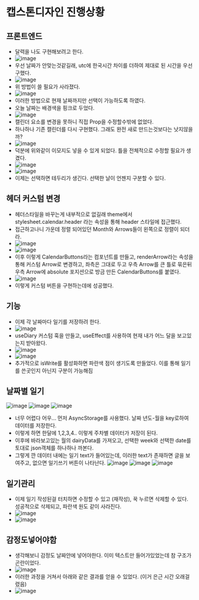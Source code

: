# 캡스톤디자인 진행상황
## 프론트엔드
- 달력을 나도 구현해보려고 한다.
- ![image](https://github.com/ChaeDoll/TIL/assets/108540812/24335b77-c5dc-41f1-9577-f926cf4184ab)
- 우선 날짜가 안맞는것같길래, utc에 한국시간 차이를 더하여 제대로 된 시간을 우선 구했다.
- ![image](https://github.com/ChaeDoll/TIL/assets/108540812/21194f49-33cf-4bb2-b1f0-9586e4906ff9)
- 위 방법이 쓸 필요가 사라졌다.
- ![image](https://github.com/ChaeDoll/TIL/assets/108540812/d5ba2d60-8657-4235-9421-376277ee53c6)
- 이러한 방법으로 현재 날짜까지만 선택이 가능하도록 하였다.
- 오늘 날짜는 배경색을 핑크로 두었다.
- ![image](https://github.com/ChaeDoll/TIL/assets/108540812/cec766c8-2334-4fc8-998e-e61aeb215ea5)
- 캘린더 요소를 변경을 못하니 직접 Prop을 수정할수밖에 없었다.
- 하나하나 기존 캘린더를 다시 구현했다. 그래도 완전 새로 만드는것보다는 낫지않을까?
- ![image](https://github.com/ChaeDoll/TIL/assets/108540812/80431214-38ea-4608-b30a-e4efc3ffea2f)
- 덕분에 위와같이 이모지도 넣을 수 있게 되었다. 틀을 전체적으로 수정할 필요가 생겼다.
- ![image](https://github.com/ChaeDoll/TIL/assets/108540812/2f8e7d82-4667-4926-8527-3e78ecad5d52)
- ![image](https://github.com/ChaeDoll/TIL/assets/108540812/9f43ae62-f941-4db4-9626-67fc6d254b54)
- 이제는 선택하면 테두리가 생긴다. 선택한 날이 언젠지 구분할 수 있다. 
## 헤더 커스텀 변경
- 헤더스타일을 바꾸는게 내부적으로 없길래 theme에서 stylesheet.calendar.header 라는 속성을 통해 header 스타일에 접근했다.
- 접근하고나니 가운데 정렬 되어있던 Month와 Arrows들이 왼쪽으로 정렬이 되더라.
- ![image](https://github.com/ChaeDoll/TIL/assets/108540812/cc16cab0-9254-433e-8457-279fa4fee6cc)
- ![image](https://github.com/ChaeDoll/TIL/assets/108540812/709e3407-9d8a-4484-bbbd-3455ebbe16ff)
- 이후 이렇게 CalendarButtons라는 컴포넌트를 만들고, renderArrow라는 속성을 통해 커스텀 Arrow로 변경하고, 좌측은 그대로 두고 우측 Arrow를 큰 틀로 묶은뒤 우측 Arrow에 absolute 포지션으로 방금 만든 CalendarButtons를 붙였다.
- ![image](https://github.com/ChaeDoll/TIL/assets/108540812/ed52f46b-8795-4ba0-ac12-0015dd971c4d)
- 이렇게 커스텀 버튼을 구현하는데에 성공했다.

## 기능
- 이제 각 날짜마다 일기를 저장하려 한다.
- ![image](https://github.com/ChaeDoll/TIL/assets/108540812/e057b6c4-2772-4947-b051-3751a454a022)
- useDiary 커스텀 훅을 만들고, useEffect를 사용하여 현재 내가 어느 달을 보고있는지 받아왔다.
- ![image](https://github.com/ChaeDoll/TIL/assets/108540812/f4acbcb4-926e-4217-80ae-8b1b924031ee) 
- ![image](https://github.com/ChaeDoll/TIL/assets/108540812/f71d4f14-2fbe-42c7-b9bb-fb94b8eb6949)
- 추가적으로 isWrite를 활성화하면 파란색 점이 생기도록 만들었다. 이를 통해 일기를 쓴곳인지 아닌지 구분이 가능해짐

## 날짜별 일기
![image](https://github.com/ChaeDoll/TIL/assets/108540812/32811c44-9569-4718-84bf-8e395a20012e)
![image](https://github.com/ChaeDoll/TIL/assets/108540812/354d260e-61b4-48ec-b80d-49f58cd8a5b9)
![image](https://github.com/ChaeDoll/TIL/assets/108540812/bbdfc2eb-d4d3-4c3e-8461-7deb9ecd957e)  

- 너무 어렵다 어우... 먼저 AsyncStorage를 사용했다. 날짜 년도-월을 key로하여 데이터를 저장한다.
- 이렇게 하면 한달에 1,2,3,4.. 이렇게 주차별 데이터가 저장이 된다.
- 이후에 바라보고있는 월의 dairyData를 가져오고, 선택한 week와 선택한 date를 토대로 json객체를 하나하나 까본다.
- 그렇게 깐 데이터 내에는 일기 text가 들어있는데, 이러한 text가 존재하면 글을 보여주고, 없으면 일기쓰기 버튼이 나타난다.
![image](https://github.com/ChaeDoll/TIL/assets/108540812/bd67a7bd-276b-4b7a-beee-32ddd470fe42)
![image](https://github.com/ChaeDoll/TIL/assets/108540812/9c827292-b2e6-4cdb-88cd-406454641c3a)
![image](https://github.com/ChaeDoll/TIL/assets/108540812/5a3380bf-000a-4761-8214-bf3e3987ad4b)

## 일기관리
- 이제 일기 작성된걸 터치하면 수정할 수 있고 (재작성), 꾹 누르면 삭제할 수 있다. 성공적으로 삭제되고, 파란색 원도 같이 사라진다.
- ![image](https://github.com/ChaeDoll/TIL/assets/108540812/2605c30c-d32b-475a-bd2b-f9e8f7b429ab)
- ![image](https://github.com/ChaeDoll/TIL/assets/108540812/938f593d-58d0-43b1-917a-88a53b1f77ea)

## 감정도넣어야함
- 생각해보니 감정도 날짜안에 넣어야한다. 이미 텍스트만 들어가있었는데 참 구조가 곤란이었다.
- ![image](https://github.com/ChaeDoll/TIL/assets/108540812/63959cba-2944-4d03-86b0-db83418c6617)
- 이러한 과정을 거쳐서 아래와 같은 결과를 얻을 수 있었다. (이거 은근 시간 오래걸렸음)
- ![image](https://github.com/ChaeDoll/TIL/assets/108540812/4c42b26c-c1f4-4606-8b47-f9293f91864a)

